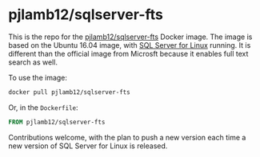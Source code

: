 # pjlamb12/sqlserver-fts

This is the repo for the [pjlamb12/sqlserver-fts](https://hub.docker.com/repository/docker/pjlamb12/sqlserver-fts) Docker image. The image is based on the Ubuntu 16.04 image, with [SQL Server for Linux](https://github.com/Microsoft/mssql-docker) running. It is different than the official image from Microsft because it enables full text search as well.

To use the image:

```bash
docker pull pjlamb12/sqlserver-fts
```

Or, in the `Dockerfile`:

```Dockerfile
FROM pjlamb12/sqlserver-fts
```

Contributions welcome, with the plan to push a new version each time a new version of SQL Server for Linux is released.
